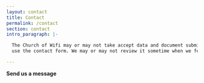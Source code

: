 ```yaml
---
layout: contact
title: Contact
permalink: /contact
section: contact
intro_paragraph: |-

  The Church of Wifi may or may not take accept data and document submissions, if you have things to add to the site
  use the contact form. We may or may not review it sometime when we feel like it.

---
```


**Send us a message**
